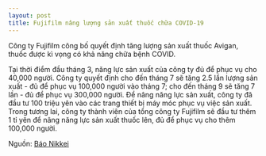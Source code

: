 ```yaml
---
layout: post
title: Fujifilm nâng lượng sản xuất thuốc chữa COVID-19
---
```

Công ty Fujifilm công bố quyết định tăng lượng sản xuất thuốc Avigan, thuốc được kì vọng có khả năng chữa bệnh COVID.

Tại thời điểm đầu tháng 3, năng lực sản xuất của công ty đủ để phục vụ cho 40,000 người. Công ty quyết định cho đến tháng 7 sẽ tăng 2.5 lần lượng sản xuất - đủ để phục vụ 100,000 người vào tháng 7; cho đến tháng 9 sẽ tăng 7 lần - đủ để phục vụ 300,000 người. Để nâng năng lực sản xuất, công ty đã đầu tư 100 triệu yên vào các trang thiết bị máy móc phục vụ việc sản xuất. Trong tương lai, công ty thành viên của tổng công ty Fujifilm sẽ đầu tư thêm 1 tỉ yên để nâng năng lực sản xuất thuốc lên, đủ để phục vụ cho thêm 100,000 người.

Nguồn: [Báo Nikkei](https://www.nikkei.com/article/DGXMZO58074630V10C20A4TJC000/)
